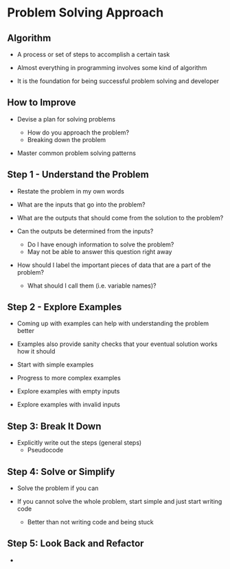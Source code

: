 # Problem Solving Approach

## Algorithm

- A process or set of steps to accomplish a certain task

- Almost everything in programming involves some kind of algorithm

- It is the foundation for being successful problem solving and developer 

## How to Improve

- Devise a plan for solving problems
  - How do you approach the problem?
  - Breaking down the problem

- Master common problem solving patterns

## Step 1 - Understand the Problem

- Restate the problem in my own words

- What are the inputs that go into the problem?

- What are the outputs that should come from the solution to the problem?

- Can the outputs be determined from the inputs?
  - Do I have enough information to solve the problem?
  - May not be able to answer this question right away

- How should I label the important pieces of data that are a part of the problem?
  - What should I call them (i.e. variable names)?

## Step 2 - Explore Examples

- Coming up with examples can help with understanding the problem better

- Examples also provide sanity checks that your eventual solution works how it should

- Start with simple examples

- Progress to more complex examples

- Explore examples with empty inputs

- Explore examples with invalid inputs

## Step 3: Break It Down

- Explicitly write out the steps (general steps)
  - Pseudocode

## Step 4: Solve or Simplify

- Solve the problem if you can

- If you cannot solve the whole problem, start simple and just start writing code
  - Better than not writing code and being stuck

## Step 5: Look Back and Refactor

- 